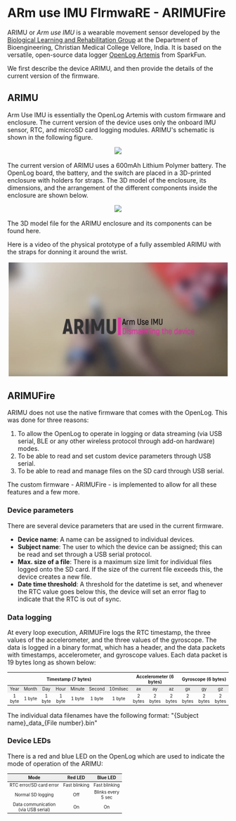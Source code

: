 # ARm use IMU FIrmwaRE - ARIMUFire

ARIMU or _Arm use IMU_ is a wearable movement sensor developed by the [Biological Learning and Rehabilitation Group](http://biorehab.github.io) at the Department of Bioengineering, Christian Medical College Vellore, India. It is based on the versatile, open-source data logger [OpenLog Artemis](https://www.sparkfun.com/products/16832) from SparkFun.

We first describe the device ARIMU, and then provide the details of the current version of the firmware.

## ARIMU 
Arm Use IMU is essentially the OpenLog Artemis with custom firmware and enclosure. The current version of the device uses only the onboard IMU sensor, RTC, and microSD card logging modules. ARIMU's schematic is shown in the following figure.

<p align="center">
  <img width="300" src="figs/arimu-schem.png">
</p>

The current version of ARIMU uses a 600mAh Lithium Polymer battery. The OpenLog board, the battery, and the switch are placed in a 3D-printed enclosure with holders for straps. The 3D model of the enclosure, its dimensions, and the arrangement of the different components inside the enclosure are shown below.

<p align="center">
  <img width="300" src="figs/arimu-3dmodel.gif">
</p>

The 3D model file for the ARIMU enclosure and its components can be found here.

Here is a video of the physical prototype of a fully assembled ARIMU with the straps for donning it around the wrist.

[![Video Image](fig/../figs/arimu-dismantle-video.png)](https://www.youtube.com/embed/yX8sNjaKGzg)

## ARIMUFire 

ARIMU does not use the native firmware that comes with the OpenLog. This was done for three reasons:
1. To allow the OpenLog to operate in logging or data streaming (via USB serial, BLE or any other wireless protocol through add-on hardware) modes. 
2. To be able to read and set custom device parameters through USB serial.
3. To be able to read and manage files on the SD card through USB serial.

The custom firmware - ARIMUFire - is implemented to allow for all these features and a few more. 

### Device parameters
There are several device parameters that are used in the current firmware.
- **Device name**: A name can be assigned to individual devices.
- **Subject name**: The user to which the device can be assigned; this can be read and set through a USB serial protocol.
- **Max. size of a file**: There is a maximum size limit for individual files logged onto the SD card. If the size of the current file exceeds this, the device creates a new file.
- **Date time threshold**: A threshold for the datetime is set, and whenever the RTC value goes below this, the device will set an error flag to indicate that the RTC is out of sync.

### Data logging 
At every loop execution, ARIMUFire logs the RTC timestamp, the three values of the accelerometer, and the three values of the gyroscope. The data is logged in a binary format, which has a header, and the data packets with timestamps, accelerometer, and gyroscope values. Each data packet is 19 bytes long as shown below:
<table>
<thead>
  <tr>
    <th style="font-size: 10px" colspan="7">Timestamp (7 bytes)</th>
    <th style="font-size: 10px" colspan="3">Accelerometer (6 bytes)</th>
    <th style="font-size: 10px" colspan="3">Gyroscope (6 bytes)</th>
  </tr>
</thead>
<tbody>
  <tr bgcolor="#EEEEEE">
    <td style="font-size: 10px" align="center">Year</td>
    <td style="font-size: 10px" align="center">Month</td>
    <td style="font-size: 10px" align="center">Day</td>
    <td style="font-size: 10px" align="center">Hour</td>
    <td style="font-size: 10px" align="center">Minute</td>
    <td style="font-size: 10px" align="center">Second</td>
    <td style="font-size: 10px" align="center">10milsec</td>
    <td style="font-size: 10px" align="center">ax</td>
    <td style="font-size: 10px" align="center">ay</td>
    <td style="font-size: 10px" align="center">az</td>
    <td style="font-size: 10px" align="center">gx</td>
    <td style="font-size: 10px" align="center">gy</td>
    <td style="font-size: 10px" align="center">gz</td>
  </tr>
  <tr>
    <td style="font-size: 10px" align="center">1 byte</td>
    <td style="font-size: 10px" align="center">1 byte</td>
    <td style="font-size: 10px" align="center">1 byte</td>
    <td style="font-size: 10px" align="center">1 byte</td>
    <td style="font-size: 10px" align="center">1 byte</td>
    <td style="font-size: 10px" align="center">1 byte</td>
    <td style="font-size: 10px" align="center">1 byte</td>
    <td style="font-size: 10px" align="center">2 bytes</td>
    <td style="font-size: 10px" align="center">2 bytes</td>
    <td style="font-size: 10px" align="center">2 bytes</td>
    <td style="font-size: 10px" align="center">2 bytes</td>
    <td style="font-size: 10px" align="center">2 bytes</td>
    <td style="font-size: 10px" align="center">2 bytes</td>
  </tr>
</tbody>
</table>

The individual data filenames have the following format: "{Subject name}\_data\_{File number}.bin"

### Device LEDs
There is a red and blue LED on the OpenLog which are used to indicate the mode of operation of the ARIMU:
<table>
<thead>
  <tr bgcolor="#EEEEEE">
    <th style="font-size: 10px" align="center">Mode</th>
    <th style="font-size: 10px" align="center">Red LED</th>
    <th style="font-size: 10px" align="center">Blue LED</th>
  </tr>
</thead>
<tbody>
  <tr>
    <td style="font-size: 10px" align="center">RTC error/SD card error</td>
    <td style="font-size: 10px" align="center">Fast blinking</td>
    <td style="font-size: 10px" align="center">Fast blinking</td>
  </tr>
  <tr>
    <td style="font-size: 10px" align="center">Normal SD logging</td>
    <td style="font-size: 10px" align="center">Off</td>
    <td style="font-size: 10px" align="center">Blinks every<br>5 sec</td>
  </tr>
  <tr>
    <td style="font-size: 10px" align="center">Data communication<br>(via USB serial)</td>
    <td style="font-size: 10px" align="center">On</td>
    <td style="font-size: 10px" align="center">On</td>
  </tr>
</tbody>
</table>
